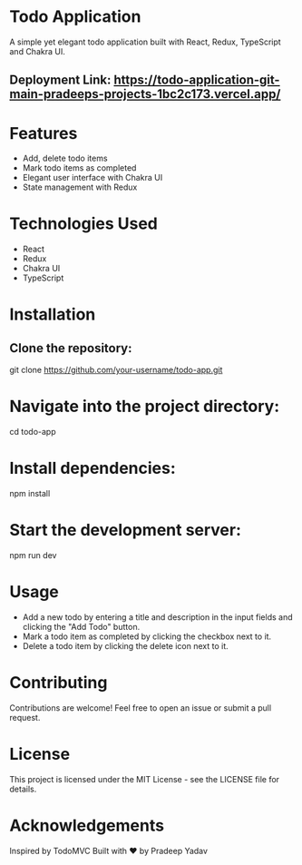 


# Todo Application
A simple yet elegant todo application built with React, Redux, TypeScript and Chakra UI.

## Deployment Link: https://todo-application-git-main-pradeeps-projects-1bc2c173.vercel.app/

# Features
- Add, delete todo items
- Mark todo items as completed
- Elegant user interface with Chakra UI
- State management with Redux

# Technologies Used
- React
- Redux
- Chakra UI
- TypeScript


# Installation
## Clone the repository: 
git clone https://github.com/your-username/todo-app.git

# Navigate into the project directory:
cd todo-app

# Install dependencies:
npm install

# Start the development server:
npm run dev
# Usage
- Add a new todo by entering a title and description in the input fields and clicking the "Add Todo" button.
- Mark a todo item as completed by clicking the checkbox next to it.
- Delete a todo item by clicking the delete icon next to it.

# Contributing
Contributions are welcome! Feel free to open an issue or submit a pull request.

# License
This project is licensed under the MIT License - see the LICENSE file for details.

# Acknowledgements
Inspired by TodoMVC
Built with ❤️ by Pradeep Yadav
